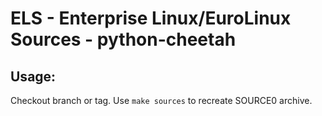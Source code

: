 # ELS - Enterprise Linux/EuroLinux Sources - python-cheetah
 
## Usage:
  Checkout branch or tag. Use `make sources` to recreate  SOURCE0 archive.
